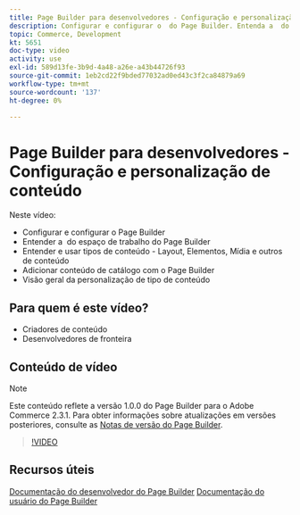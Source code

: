 ```yaml
---
title: Page Builder para desenvolvedores - Configuração e personalização de conteúdo
description: Configurar e configurar o ​ do Page Builder. Entenda a ​ do espaço de trabalho do Page Builder. Entenda e use tipos de conteúdo - Layout, Elementos, Mídia e outros ​ de conteúdo. Adicione conteúdo de catálogo com o Page Builder.
topic: Commerce, Development
kt: 5651
doc-type: video
activity: use
exl-id: 589d13fe-3b9d-4a48-a26e-a43b44726f93
source-git-commit: 1eb2cd22f9bded77032ad0ed43c3f2ca84879a69
workflow-type: tm+mt
source-wordcount: '137'
ht-degree: 0%

---
```


# Page Builder para desenvolvedores - Configuração e personalização de conteúdo

Neste vídeo:

- Configurar e configurar o Page Builder &#x200B;
- Entender a &#x200B; do espaço de trabalho do Page Builder
- Entender e usar tipos de conteúdo - Layout, Elementos, Mídia e outros &#x200B; de conteúdo
- Adicionar conteúdo de catálogo com o Page Builder
- Visão geral da personalização de tipo de conteúdo

## Para quem é este vídeo?

- Criadores de conteúdo
- Desenvolvedores de fronteira

## Conteúdo de vídeo

>[!NOTE]
>
>Este conteúdo reflete a versão 1.0.0 do Page Builder para o Adobe Commerce 2.3.1. Para obter informações sobre atualizações em versões posteriores, consulte as [Notas de versão do Page Builder](https://devdocs.magento.com/page-builder/docs/release-notes.html).

>[!VIDEO](https://video.tv.adobe.com/v/35710?quality=12&learn=on)

## Recursos úteis

[Documentação do desenvolvedor do Page Builder](https://devdocs.magento.com/page-builder/docs/index.html)
[Documentação do usuário do Page Builder](https://docs.magento.com/user-guide/cms/page-builder.html)
